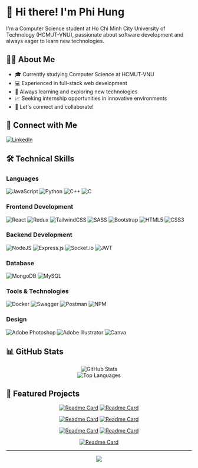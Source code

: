 # 👋 Hi there! I'm Phi Hung

I'm a Computer Science student at Ho Chi Minh City University of Technology (HCMUT-VNU), passionate about software development and always eager to learn new technologies.

## 👨‍💻 About Me

- 🎓 Currently studying Computer Science at HCMUT-VNU
- 💻 Experienced in full-stack web development
- 🌱 Always learning and exploring new technologies
- 📈 Seeking internship opportunities in innovative environments
- 💬 Let's connect and collaborate!

## 🤝 Connect with Me

[![LinkedIn](https://img.shields.io/badge/LinkedIn-%230077B5.svg?logo=linkedin&logoColor=white)](https://linkedin.com/in/phihung0131)

## 🛠️ Technical Skills

### Languages

![JavaScript](https://img.shields.io/badge/javascript-%23323330.svg?style=for-the-badge&logo=javascript&logoColor=%23F7DF1E)
![Python](https://img.shields.io/badge/python-3670A0?style=for-the-badge&logo=python&logoColor=ffdd54)
![C++](https://img.shields.io/badge/c++-%2300599C.svg?style=for-the-badge&logo=c%2B%2B&logoColor=white)
![C](https://img.shields.io/badge/c-%2300599C.svg?style=for-the-badge&logo=c&logoColor=white)

### Frontend Development

![React](https://img.shields.io/badge/react-%2320232a.svg?style=for-the-badge&logo=react&logoColor=%2361DAFB)
![Redux](https://img.shields.io/badge/redux-%23593d88.svg?style=for-the-badge&logo=redux&logoColor=white)
![TailwindCSS](https://img.shields.io/badge/tailwindcss-%2338B2AC.svg?style=for-the-badge&logo=tailwind-css&logoColor=white)
![SASS](https://img.shields.io/badge/SASS-hotpink.svg?style=for-the-badge&logo=SASS&logoColor=white)
![Bootstrap](https://img.shields.io/badge/bootstrap-%238511FA.svg?style=for-the-badge&logo=bootstrap&logoColor=white)
![HTML5](https://img.shields.io/badge/html5-%23E34F26.svg?style=for-the-badge&logo=html5&logoColor=white)
![CSS3](https://img.shields.io/badge/css3-%231572B6.svg?style=for-the-badge&logo=css3&logoColor=white)

### Backend Development

![NodeJS](https://img.shields.io/badge/node.js-6DA55F?style=for-the-badge&logo=node.js&logoColor=white)
![Express.js](https://img.shields.io/badge/express.js-%23404d59.svg?style=for-the-badge&logo=express&logoColor=%2361DAFB)
![Socket.io](https://img.shields.io/badge/Socket.io-black?style=for-the-badge&logo=socket.io&badgeColor=010101)
![JWT](https://img.shields.io/badge/JWT-black?style=for-the-badge&logo=JSON%20web%20tokens)

### Database

![MongoDB](https://img.shields.io/badge/MongoDB-%234ea94b.svg?style=for-the-badge&logo=mongodb&logoColor=white)
![MySQL](https://img.shields.io/badge/mysql-4479A1.svg?style=for-the-badge&logo=mysql&logoColor=white)

### Tools & Technologies

![Docker](https://img.shields.io/badge/docker-%230db7ed.svg?style=for-the-badge&logo=docker&logoColor=white)
![Swagger](https://img.shields.io/badge/-Swagger-%23Clojure?style=for-the-badge&logo=swagger&logoColor=white)
![Postman](https://img.shields.io/badge/Postman-FF6C37?style=for-the-badge&logo=postman&logoColor=white)
![NPM](https://img.shields.io/badge/NPM-%23CB3837.svg?style=for-the-badge&logo=npm&logoColor=white)

### Design

![Adobe Photoshop](https://img.shields.io/badge/adobe%20photoshop-%2331A8FF.svg?style=for-the-badge&logo=adobe%20photoshop&logoColor=white)
![Adobe Illustrator](https://img.shields.io/badge/adobe%20illustrator-%23FF9A00.svg?style=for-the-badge&logo=adobe%20illustrator&logoColor=white)
![Canva](https://img.shields.io/badge/Canva-%2300C4CC.svg?style=for-the-badge&logo=Canva&logoColor=white)

## 📊 GitHub Stats

<div align="center">
  <img src="https://github-readme-stats.vercel.app/api?username=phihung0131&show_icons=true&theme=radical&hide=contribs,prs" alt="GitHub Stats" />
</div>

<div align="center">
  <img src="https://github-readme-stats.vercel.app/api/top-langs/?username=phihung0131&layout=compact&theme=radical" alt="Top Languages" />
</div>

## 🚀 Featured Projects

<div align="center">
  
[![Readme Card](https://github-readme-stats.vercel.app/api/pin/?username=phihung0131&repo=Flute-Store-Web&theme=radical)](https://github.com/phihung0131/Flute-Store-Web)
[![Readme Card](https://github-readme-stats.vercel.app/api/pin/?username=phihung0131&repo=Smart-Workplace-IoT&theme=radical)](https://github.com/phihung0131/Smart-Workplace-IoT)
  
[![Readme Card](https://github-readme-stats.vercel.app/api/pin/?username=phihung0131&repo=HCMUT-Chat-App&theme=radical)](https://github.com/phihung0131/HCMUT-Chat-App)
[![Readme Card](https://github-readme-stats.vercel.app/api/pin/?username=phihung0131&repo=Sell-Course-Project-API&theme=radical)](https://github.com/phihung0131/Sell-Course-Project-API)

[![Readme Card](https://github-readme-stats.vercel.app/api/pin/?username=phihung0131&repo=Simple-Torrent-Application&theme=radical)](https://github.com/phihung0131/Simple-Torrent-Application)
[![Readme Card](https://github-readme-stats.vercel.app/api/pin/?username=phihung0131&repo=Path-Finding-AStart-Algorithm&theme=radical)](https://github.com/phihung0131/HCMUT-Chat-App)

[![Readme Card](https://github-readme-stats.vercel.app/api/pin/?username=phihung0131&repo=Days-Of-Love-Counter&theme=radical)](https://github.com/phihung0131/Simple-Torrent-Application)

</div>

---

<div align="center">
  
[![](https://visitcount.itsvg.in/api?id=phihung0131&icon=0&color=0)](https://visitcount.itsvg.in)

</div>
